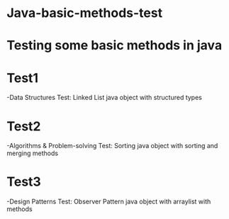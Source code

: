 # Java-basic-methods-test
Testing some basic methods in java
=======
# Test1 
-Data Structures Test: Linked List
java object with structured types

# Test2  
-Algorithms & Problem-solving Test: Sorting
java object with sorting and merging methods

# Test3  
-Design Patterns Test: Observer Pattern
java object with arraylist with methods
